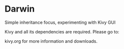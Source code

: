 Darwin
======

Simple inheritance focus, experimenting with Kivy GUI

Kivy and all its dependencies are required. Please go to:

kivy.org for more information and downloads.